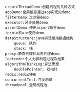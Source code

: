     createThreadDemo:创建线程的几种方式
    aopDemo:全局缓存通过aop实现的demo
    filterDemo:过滤器demo
    executor:异步处理demo
    assertDemo:使用assert断言demo
    io:nio和aio使用demo
    dataStructure:java实现常用数据结构
        queue: 队列
        stack: 栈
    proxy:静态代理和动态代理demo
    leetcode:个人力扣刷题过程及结果
    algorithmThinking:算法思想
        doublePointer: 双指针
    redis:redis使用
    concurrentTest:并发测试
    threadpool:全局线程池